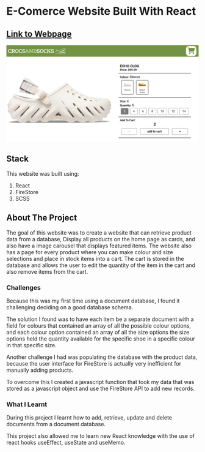 # E-Comerce Website Built With React

## [Link to Webpage](https://matt-pepper.github.io/e-Shop/)

![Website Screenshot](src/assets/storepage.PNG)

## Stack

This website was built using:

1. React
2. FireStore
3. SCSS

## About The Project

The goal of this website was to create a website that can retrieve product data from a database,
Display all products on the home page as cards, and also have a image carousel that displays featured items.
The website also has a page for every product where you can make colour and size selections and place in stock items into a cart. The cart is stored in the database and allows the user to edit the quantity of the item in the cart and also remove items from the cart.

### Challenges

Because this was my first time using a document database, I found it challenging deciding on a good database schema.

The solution I found was to have each item be a separate document with a field for colours that contained an array of all the possible colour options, and each colour option contained an array of all the size options the size options held the quantity available for the specific shoe in a specific colour in that specific size.

Another challenge I had was populating the database with the product data, because the user interface for FireStore is actually very inefficient for manually adding products.

To overcome this I created a javascript function that took my data that was stored as a javascript object and use the FireStore API to add new records.

### What I Learnt

During this project I learnt how to add, retrieve, update and delete documents from a document database.

This project also allowed me to learn new React knowledge with the use of react hooks useEffect, useState and useMemo.
